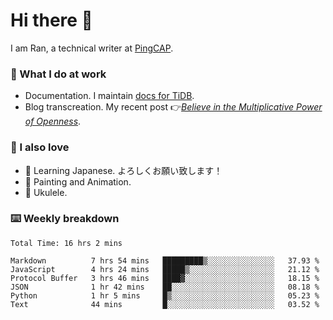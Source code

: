 # Hi there 👋

I am Ran, a technical writer at [PingCAP](https://pingcap.com/).

### 📝 What I do at work

- Documentation. I maintain [docs for TiDB](https://github.com/pingcap/docs).
- Blog transcreation. My recent post 👉[*Believe in the Multiplicative Power of Openness*](https://pingcap.com/blog/believe-in-the-multiplicative-power-of-openness-open-source-community).

### 🤠 I also love

- 💬 Learning Japanese. よろしくお願い致します！
- 🎨 Painting and Animation.
- 🎵 Ukulele.

### ⌨️ Weekly breakdown

<!--START_SECTION:waka-->

```text
Total Time: 16 hrs 2 mins

Markdown          7 hrs 54 mins   █████████▒░░░░░░░░░░░░░░░   37.93 %
JavaScript        4 hrs 24 mins   █████▒░░░░░░░░░░░░░░░░░░░   21.12 %
Protocol Buffer   3 hrs 46 mins   ████▓░░░░░░░░░░░░░░░░░░░░   18.15 %
JSON              1 hr 42 mins    ██░░░░░░░░░░░░░░░░░░░░░░░   08.18 %
Python            1 hr 5 mins     █▒░░░░░░░░░░░░░░░░░░░░░░░   05.23 %
Text              44 mins         █░░░░░░░░░░░░░░░░░░░░░░░░   03.52 %
```

<!--END_SECTION:waka-->
